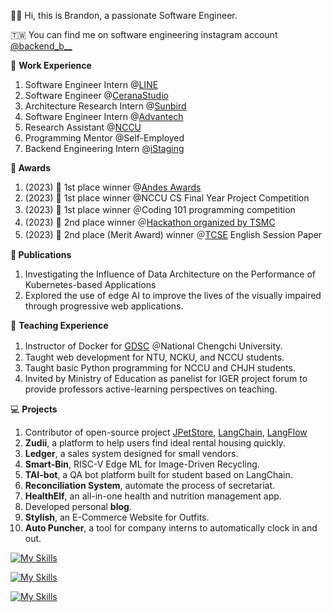 👋🏾 Hi, this is Brandon, a passionate Software Engineer.

🇹🇼 You can find me on software engineering instagram account [@backend_b__](https://instagram.com/backend_b__?igshid=NzZlODBkYWE4Ng%3D%3D&utm_source=qr)

💼 **Work Experience**

1. Software Engineer Intern @[LINE](https://engineering.linecorp.com/zh-hant/blog)
2. Software Engineer @[CeranaStudio](https://cerana.tech/)
3. Architecture Research Intern @[Sunbird](https://www.sunbirddcim.com/)
4. Software Engineer Intern @[Advantech](https://www.advantech.com/en)
5. Research Assistant @[NCCU](https://www.nccu.edu.tw/)
6. Programming Mentor @Self-Employed
7. Backend Engineering Intern @[iStaging](https://www.istaging.com/zh-tw/)

**🔬 Awards**

1. (2023) 🥇 1st place winner @[Andes Awards](https://awards.andestech.com/)
2. (2023) 🥇 1st place winner @NCCU CS Final Year Project Competition
3. (2023) 🥇 1st place winner ＠Coding 101 programming competition
4. (2023) 🥈 2nd place winner ＠[Hackathon organized by TSMC](https://www.tsmc.com/static/english/careers/2023Careerhack/index.html)
5. (2023) 🥈 2nd place (Merit Award) winner ＠[TCSE](https://tcse2023.seat.org.tw/home) English Session Paper

**📜 Publications**

1. Investigating the Influence of Data Architecture on the Performance of Kubernetes-based Applications
2. Explored the use of edge AI to improve the lives of the visually impaired through progressive web applications.

🏫 **Teaching Experience**

1. Instructor of Docker for [GDSC](https://www.facebook.com/gdsc.nccu) ＠National Chengchi University.
2. Taught web development for NTU, NCKU, and NCCU students.
3. Taught basic Python programming for NCCU and CHJH students.
4. Invited by Ministry of Education as panelist for IGER project forum to provide professors active-learning perspectives on teaching.

💻 **Projects**

1. Contributor of open-source project [JPetStore](https://github.com/mybatis/jpetstore-6), [LangChain](https://github.com/langchain-ai/langchain), [LangFlow](https://github.com/logspace-ai/langflow)
2. **Zudii**, a platform to help users find ideal rental housing quickly.
3. **Ledger**, a sales system designed for small vendors.
4. **Smart-Bin**, RISC-V Edge ML for Image-Driven Recycling.
5. **TAI-bot**, a QA bot platform built for student based on LangChain.
6. **Reconciliation System**, automate the process of secretariat.
7. **HealthElf**, an all-in-one health and nutrition management app.
8. Developed personal **blog**.
9. **Stylish**, an E-Commerce Website for Outfits.
10. **Auto Puncher**, a tool for company interns to automatically clock in and out.
 
[![My Skills](https://skillicons.dev/icons?i=aws,gcp,docker,k8s,nginx,rabbitmq)](https://skillicons.dev)

[![My Skills](https://skillicons.dev/icons?i=prometheus,firebase,mongodb,mysql,postgres,redis)](https://skillicons.dev)

[![My Skills](https://skillicons.dev/icons?i=nest,express,fastapi,django,go,graphql)](https://skillicons.dev)
